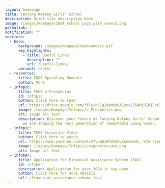 ```yaml
---
layout: homepage
title: Tanjong Katong Girls' School
description: Brief site description here
image: /images/Hompage/2024_School_Logo_with_namev2.png
permalink: /
notification: ""
sections:
  - hero:
      background: /images/Hompage/newbannerv1.gif
      key_highlights:
        - title: Useful Links
          description: ""
          url: /useful-links/
      variant: center
  - resources:
      title: TKGS Sparkling Moments
      button: More
  - infopic:
      title: TKGS e-Prospectus
      id: infopic
      button: Click here to read
      url: https://drive.google.com/file/d/1q2AaMwtGA1uxe1J54Mj8Z0jJc6Z0XPtH/view?usp=drive_link
      image: /images/Hompage/Infopic/e_Prospectus.png
      alt: Image alt text
      description: Discover your future at Tanjong Katong Girls’ School! Find out how
        we are shaping the next generation of remarkable young women.
  - infopic:
      title: TKGS Corporate Video
      button: Click here to watch
      url: https://www.youtube.com/watch?v=UWsWh9b3Xvk&embeds_referring_euri=https%3A%2F%2Fwww.youtube.com%2Fwatch%3Fv%3DUWsWh9b3Xvk%26t%3D14s&feature=emb_imp_woyt
      image: /images/Hompage/Infopic/corporatevideo.png
      alt: Image alt text
  - infobar:
      title: Application for Financial Assistance Scheme (FAS)
      id: infobar
      description: Application for year 2024 is now open.
      button: Click here for more details
      url: /financial-assistance-scheme-fas/
---
```

